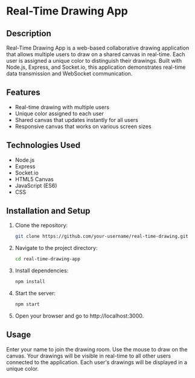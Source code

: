 # Real-Time Drawing App

## Description
Real-Time Drawing App is a web-based collaborative drawing application that allows multiple users to draw on a shared canvas in real-time. Each user is assigned a unique color to distinguish their drawings. Built with Node.js, Express, and Socket.io, this application demonstrates real-time data transmission and WebSocket communication.

## Features
- Real-time drawing with multiple users
- Unique color assigned to each user
- Shared canvas that updates instantly for all users
- Responsive canvas that works on various screen sizes

## Technologies Used
- Node.js
- Express
- Socket.io
- HTML5 Canvas
- JavaScript (ES6)
- CSS

## Installation and Setup
1. Clone the repository:
   ```bash
   git clone https://github.com/your-username/real-time-drawing.git

2. Navigate to the project directory:
   ```bash
   cd real-time-drawing-app

3. Install dependencies:
   ```bash
   npm install

4. Start the server:
   ```bash
   npm start

5. Open your browser and go to http://localhost:3000.

## Usage
Enter your name to join the drawing room.
Use the mouse to draw on the canvas.
Your drawings will be visible in real-time to all other users connected to the application.
Each user's drawings will be displayed in a unique color.

   
